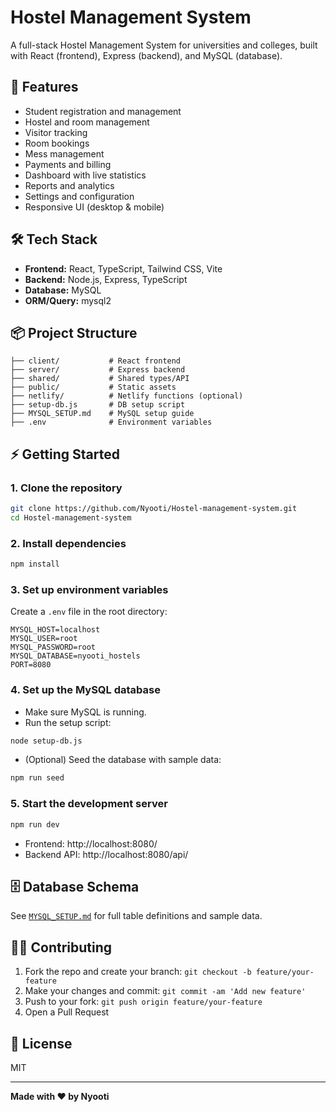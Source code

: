 # Hostel Management System

A full-stack Hostel Management System for universities and colleges, built with React (frontend), Express (backend), and MySQL (database).

## 🚀 Features
- Student registration and management
- Hostel and room management
- Visitor tracking
- Room bookings
- Mess management
- Payments and billing
- Dashboard with live statistics
- Reports and analytics
- Settings and configuration
- Responsive UI (desktop & mobile)

## 🛠️ Tech Stack
- **Frontend:** React, TypeScript, Tailwind CSS, Vite
- **Backend:** Node.js, Express, TypeScript
- **Database:** MySQL
- **ORM/Query:** mysql2

## 📦 Project Structure
```
├── client/           # React frontend
├── server/           # Express backend
├── shared/           # Shared types/API
├── public/           # Static assets
├── netlify/          # Netlify functions (optional)
├── setup-db.js       # DB setup script
├── MYSQL_SETUP.md    # MySQL setup guide
├── .env              # Environment variables
```

## ⚡ Getting Started

### 1. Clone the repository
```bash
git clone https://github.com/Nyooti/Hostel-management-system.git
cd Hostel-management-system
```

### 2. Install dependencies
```bash
npm install
```

### 3. Set up environment variables
Create a `.env` file in the root directory:
```
MYSQL_HOST=localhost
MYSQL_USER=root
MYSQL_PASSWORD=root
MYSQL_DATABASE=nyooti_hostels
PORT=8080
```

### 4. Set up the MySQL database
- Make sure MySQL is running.
- Run the setup script:
```bash
node setup-db.js
```
- (Optional) Seed the database with sample data:
```bash
npm run seed
```

### 5. Start the development server
```bash
npm run dev
```
- Frontend: http://localhost:8080/
- Backend API: http://localhost:8080/api/

## 🗄️ Database Schema
See [`MYSQL_SETUP.md`](./MYSQL_SETUP.md) for full table definitions and sample data.

## 🧑‍💻 Contributing
1. Fork the repo and create your branch: `git checkout -b feature/your-feature`
2. Make your changes and commit: `git commit -am 'Add new feature'`
3. Push to your fork: `git push origin feature/your-feature`
4. Open a Pull Request

## 📄 License
MIT

---

**Made with ❤️ by Nyooti** 